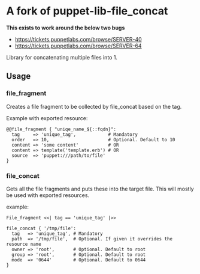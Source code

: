 # A fork of puppet-lib-file_concat

**This exists to work around the below two bugs**

* https://tickets.puppetlabs.com/browse/SERVER-40
* https://tickets.puppetlabs.com/browse/SERVER-64


Library for concatenating multiple files into 1.

## Usage

### file_fragment

Creates a file fragment to be collected by file_concat based on the tag.

Example with exported resource:

    @@file_fragment { "uniqe_name_${::fqdn}":
      tag     => 'unique_tag',            # Mandatory
      order   => 10,                      # Optional. Default to 10
      content => 'some content'           # OR
      content => template('template.erb') # OR
      source  => 'puppet:///path/to/file'
    }

### file_concat

Gets all the file fragments and puts these into the target file.
This will mostly be used with exported resources.

example:
    
    File_fragment <<| tag == 'unique_tag' |>>

    file_concat { '/tmp/file':
      tag   => 'unique_tag', # Mandatory
      path  => '/tmp/file',  # Optional. If given it overrides the resource name
      owner => 'root',       # Optional. Default to root
      group => 'root',       # Optional. Default to root
      mode  => '0644'        # Optional. Default to 0644
    }

